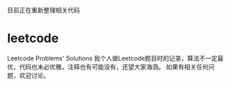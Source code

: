 目前正在重新整理相关代码
# leetcode
Leetcode Problems' Solutions
我个人做Leetcode题目时的记录，算法不一定最优，代码也未必优雅，注释也有可能没有，还望大家海涵。
如果有相关任何问题，欢迎讨论。
